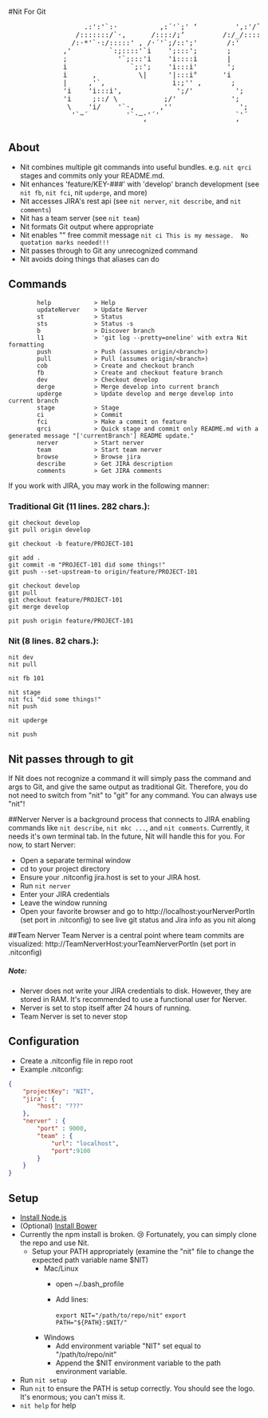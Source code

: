 #Nit For Git

<div>
<pre>
                  .:':'`:·          ,:´'`;' ‘         ',:'/¯/`:,            ,.-~·-.,__,.-::^·- .,'   ‘
                /:::::::/`·,      /::::/;‘         /:/_/::::/';'        /:::::::::::::::::::::::::/'; '
               /:·*'`·:/:::::' , /·´'`;/::';'       /:'     '`:/::;‘     /;:·–– :;:::::_ ;: – .,/::;i'‘
             ,'         `:;::::'`i    ';:::';       ;         ';:';‘    /´          ¯¯           ';::/  
             ;            '`;:::'i    'i::::i       |         'i::i   ,:                          ,:/    
             i               `;:';    'i:::i'       ';        ;'::i   ';_,..–-.,_     _    _,.·´‘     
             i      ,          \|     '|:::i°      'i        'i::i'            ,·´'    '`·;'i¯            
             |     ,'`,                i:;'' ‚       ;       'i::;'            i         'i:i'       ’     
             'i    'i:::i',             ';/'          ';       i:/'             ';        ';:i'     ’       
             'i     ;::/ \           ;/'             ';     ;/ °              i        i:/'             
              \    'i/    '`·,      ,''                ';   / °                 ;      i/    °          
               '`~´         '`·–·'´'                  `'´       °              \   '/'                 
                                ‘                     ‘                         ¯               °  
</pre>
</div>

## About
 - Nit combines multiple git commands into useful bundles.  e.g. ```nit qrci``` stages and commits only your README.md.
 - Nit enhances 'feature/KEY-###' with 'develop' branch development (see ```nit fb```, ```nit fci```, nit ```upderge```, and more)
 - Nit accesses JIRA's rest api (see ```nit nerver```, ```nit describe```, and ```nit comments```)
 - Nit has a team server (see ```nit team```)
 - Nit formats Git output where appropriate
 - Nit enables "" free commit message ```nit ci This is my message.  No quotation marks needed!!!```
 - Nit passes through to Git any unrecognized command
 - Nit avoids doing things that aliases can do

## Commands
```
        help            > Help
        updateNerver    > Update Nerver
        st              > Status
        sts             > Status -s
        b               > Discover branch
        l1              > 'git log --pretty=oneline' with extra Nit formatting
        push            > Push (assumes origin/<branch>)
        pull            > Pull (assumes origin/<branch>)
        cob             > Create and checkout branch
        fb              > Create and checkout feature branch
        dev             > Checkout develop
        derge           > Merge develop into current branch
        upderge         > Update develop and merge develop into current branch
        stage           > Stage
        ci              > Commit
        fci             > Make a commit on feature
        qrci            > Quick stage and commit only README.md with a generated message "['currentBranch'] README update."
        nerver          > Start nerver
        team            > Start team nerver
        browse          > Browse jira
        describe        > Get JIRA description
        comments        > Get JIRA comments

```

If you work with JIRA, you may work in the following manner:

### Traditional Git (11 lines. 282 chars.):
```
git checkout develop
git pull origin develop

git checkout -b feature/PROJECT-101

git add .
git commit -m "PROJECT-101 did some things!"
git push --set-upstream-to origin/feature/PROJECT-101

git checkout develop
git pull
git checkout feature/PROJECT-101
git merge develop

pit push origin feature/PROJECT-101
```
### Nit (8 lines. 82 chars.):
```
nit dev
nit pull

nit fb 101

nit stage
nit fci "did some things!"
nit push

nit upderge

nit push
```

## Nit passes through to git
If Nit does not recognize a command it will simply pass the command and args to Git, and give the same output as traditional Git.
Therefore, you do not need to switch from "nit" to "git" for any command.  You can always use "nit"!


##Nerver
Nerver is a background process that connects to JIRA enabling commands like  ```nit describe```, ```nit mkc ...```,  and ```nit comments```.
Currently, it needs it's own terminal tab.  In the future, Nit will handle this for you.
For now, to start Nerver:
 - Open a separate terminal window
 - cd to your project directory
 - Ensure your .nitconfig jira.host is set to your JIRA host.
 - Run ```nit nerver```
 - Enter your JIRA credentials
 - Leave the window running
 - Open your favorite browser and go to http://localhost:yourNerverPortIn (set port in .nitconfig) to see live git status and Jira info as you nit along

##Team Nerver
Team Nerver is a central point where team commits are visualized: http://TeamNerverHost:yourTeamNerverPortIn  (set port in .nitconfig) 

##### Note:
 - Nerver does not write your JIRA credentials to disk.  However, they are stored in RAM.  It's recommended to use a functional user for Nerver.
 - Nerver is set to stop itself after 24 hours of running. 
 - Team Nerver is set to never stop


## Configuration
 - Create a .nitconfig file in repo root
 - Example .nitconfig:
```json
{
    "projectKey": "NIT",
    "jira": {
        "host": "???"
    },
    "nerver" : { 
        "port" : 9000, 
        "team" : { 
            "url": "localhost", 
            "port":9100
        }
    }
}
```


## Setup
 - [Install Node.js](http://nodejs.org/)
 - (Optional) [Install Bower](http://bower.io/)
 - Currently the npm install is broken. :cry:  Fortunately, you can simply clone the repo and use Nit.  
     - Setup your PATH appropriately (examine the "nit" file to change the expected path variable name $NIT)
        - Mac/Linux
            - open ~/.bash_profile
            - Add lines:
             
                ```export NIT="/path/to/repo/nit"```
                ```export PATH="${PATH}:$NIT/"```
        - Windows
            - Add environment variable "NIT" set equal to "/path/to/repo/nit"
            - Append the $NIT environment variable to the path environment variable.
 - Run ```nit setup``` 
 - Run ```nit``` to ensure the PATH is setup correctly.  You should see the logo.  It's enormous; you can't miss it. 
 - ```nit help``` for help


